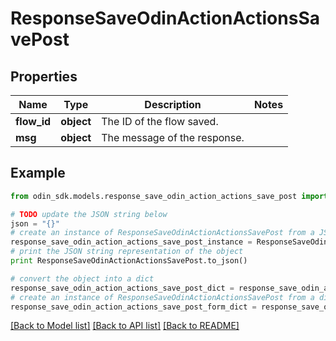 # ResponseSaveOdinActionActionsSavePost


## Properties

Name | Type | Description | Notes
------------ | ------------- | ------------- | -------------
**flow_id** | **object** | The ID of the flow saved. | 
**msg** | **object** | The message of the response. | 

## Example

```python
from odin_sdk.models.response_save_odin_action_actions_save_post import ResponseSaveOdinActionActionsSavePost

# TODO update the JSON string below
json = "{}"
# create an instance of ResponseSaveOdinActionActionsSavePost from a JSON string
response_save_odin_action_actions_save_post_instance = ResponseSaveOdinActionActionsSavePost.from_json(json)
# print the JSON string representation of the object
print ResponseSaveOdinActionActionsSavePost.to_json()

# convert the object into a dict
response_save_odin_action_actions_save_post_dict = response_save_odin_action_actions_save_post_instance.to_dict()
# create an instance of ResponseSaveOdinActionActionsSavePost from a dict
response_save_odin_action_actions_save_post_form_dict = response_save_odin_action_actions_save_post.from_dict(response_save_odin_action_actions_save_post_dict)
```
[[Back to Model list]](../README.md#documentation-for-models) [[Back to API list]](../README.md#documentation-for-api-endpoints) [[Back to README]](../README.md)



